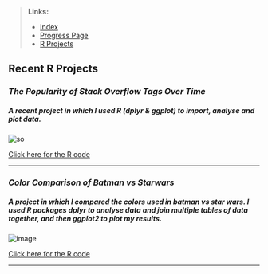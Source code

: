 > **Links:**
> - [Index](https://atcurry.github.io/page.html)
> - [Progress Page](https://atcurry.github.io/courses.html)
> - [R Projects](https://atcurry.github.io/rprojects.html)


## Recent R Projects
### _The Popularity of Stack Overflow Tags Over Time_
##### _A recent project in which I used R (dplyr & ggplot) to import, analyse and plot data._
![so](https://user-images.githubusercontent.com/124198480/220636011-f226bdd5-1986-4fbf-bf01-2f623e1f1eaa.png)

[Click here for the R code](https://github.com/atcurry/RWorkflow/blob/main/Datasets/StackOverflow/StackOverflow.R)

---

### _Color Comparison of Batman vs Starwars_
##### _A project in which I compared the colors used in batman vs star wars. I used R packages dplyr to analyse data and join multiple tables of data together, and then ggplot2 to plot my results._
![image](https://user-images.githubusercontent.com/124198480/217676509-cc0159d7-adb6-4493-a72d-44b55b9e7e55.png)

[Click here for the R code](https://github.com/atcurry/RWorkflow/blob/main/Datasets/LegoColorAnalysis/LegoColorAnalysis.R)

---
